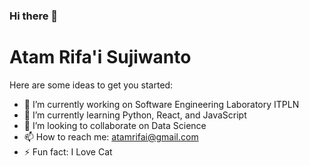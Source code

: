 ### Hi there 👋
# Atam Rifa'i Sujiwanto

Here are some ideas to get you started:

- 🔭 I’m currently working on Software Engineering Laboratory ITPLN
- 🌱 I’m currently learning Python, React, and JavaScript
- 👯 I’m looking to collaborate on Data Science
- 📫 How to reach me: atamrifai@gmail.com
- ⚡ Fun fact: I Love Cat
